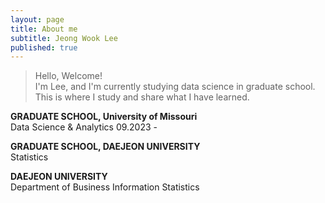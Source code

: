 ```yaml
---
layout: page
title: About me
subtitle: Jeong Wook Lee
published: true
---
```


>Hello, Welcome!  
I'm Lee, and I'm currently studying data science in graduate school.  
This is where I study and share what I have learned.  
    
**GRADUATE SCHOOL, University of Missouri**  
Data Science & Analytics                      09.2023 -

**GRADUATE SCHOOL, DAEJEON UNIVERSITY**  				
Statistics		
	
**DAEJEON UNIVERSITY**  							          
Department of Business Information Statistics		

